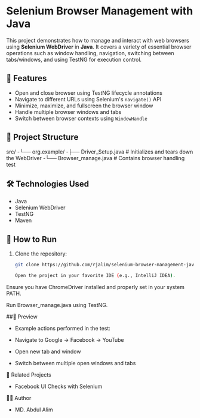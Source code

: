 # Selenium Browser Management with Java

This project demonstrates how to manage and interact with web browsers using **Selenium WebDriver** in **Java**. It covers a variety of essential browser operations such as window handling, navigation, switching between tabs/windows, and using TestNG for execution control.

## 🚀 Features

- Open and close browser using TestNG lifecycle annotations
- Navigate to different URLs using Selenium's `navigate()` API
- Minimize, maximize, and fullscreen the browser window
- Handle multiple browser windows and tabs
- Switch between browser contexts using `WindowHandle`

## 📂 Project Structure

src/
-└── org.example/
-├── Driver_Setup.java # Initializes and tears down the WebDriver
-└── Browser_manage.java # Contains browser handling test

## 🛠️ Technologies Used

- Java
- Selenium WebDriver
- TestNG
- Maven

## 🧪 How to Run

1. Clone the repository:
   ```bash
   git clone https://github.com/rjalim/selenium-browser-management-java.git

   Open the project in your favorite IDE (e.g., IntelliJ IDEA).

Ensure you have ChromeDriver installed and properly set in your system PATH.

Run Browser_manage.java using TestNG.

##📸 Preview
- Example actions performed in the test:

- Navigate to Google → Facebook → YouTube

- Open new tab and window

- Switch between multiple open windows and tabs

🔗 Related Projects
- Facebook UI Checks with Selenium

👨‍💻 Author
- MD. Abdul Alim
